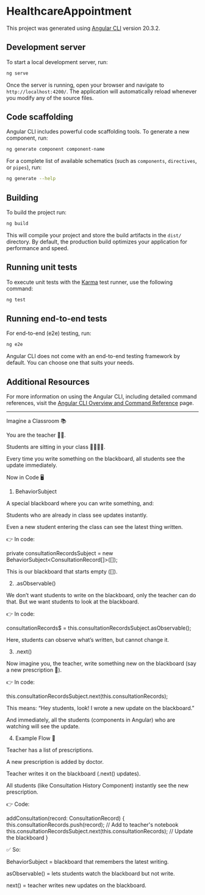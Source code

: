 # HealthcareAppointment

This project was generated using [Angular CLI](https://github.com/angular/angular-cli) version 20.3.2.

## Development server

To start a local development server, run:

```bash
ng serve
```

Once the server is running, open your browser and navigate to `http://localhost:4200/`. The application will automatically reload whenever you modify any of the source files.

## Code scaffolding

Angular CLI includes powerful code scaffolding tools. To generate a new component, run:

```bash
ng generate component component-name
```

For a complete list of available schematics (such as `components`, `directives`, or `pipes`), run:

```bash
ng generate --help
```

## Building

To build the project run:

```bash
ng build
```

This will compile your project and store the build artifacts in the `dist/` directory. By default, the production build optimizes your application for performance and speed.

## Running unit tests

To execute unit tests with the [Karma](https://karma-runner.github.io) test runner, use the following command:

```bash
ng test
```

## Running end-to-end tests

For end-to-end (e2e) testing, run:

```bash
ng e2e
```

Angular CLI does not come with an end-to-end testing framework by default. You can choose one that suits your needs.

## Additional Resources

For more information on using the Angular CLI, including detailed command references, visit the [Angular CLI Overview and Command Reference](https://angular.dev/tools/cli) page.

---------------------------------------------------------------------------------------------------------------------------------------------------------------------------------------

Imagine a Classroom 📚

You are the teacher 👩‍🏫.

Students are sitting in your class 👨‍👩‍👧‍👦.

Every time you write something on the blackboard, all students see the update immediately.

Now in Code 🖥️
1. BehaviorSubject

A special blackboard where you can write something, and:

Students who are already in class see updates instantly.

Even a new student entering the class can see the latest thing written.

👉 In code:

private consultationRecordsSubject = new BehaviorSubject<ConsultationRecord[]>([]);


This is our blackboard that starts empty ([]).

2. .asObservable()

We don’t want students to write on the blackboard, only the teacher can do that.
But we want students to look at the blackboard.

👉 In code:

consultationRecords$ = this.consultationRecordsSubject.asObservable();


Here, students can observe what’s written, but cannot change it.

3. .next()

Now imagine you, the teacher, write something new on the blackboard (say a new prescription 📝).

👉 In code:

this.consultationRecordsSubject.next(this.consultationRecords);


This means: “Hey students, look! I wrote a new update on the blackboard.”

And immediately, all the students (components in Angular) who are watching will see the update.

4. Example Flow 🌊

Teacher has a list of prescriptions.

A new prescription is added by doctor.

Teacher writes it on the blackboard (.next() updates).

All students (like Consultation History Component) instantly see the new prescription.

👉 Code:

addConsultation(record: ConsultationRecord) {
  this.consultationRecords.push(record); // Add to teacher's notebook
  this.consultationRecordsSubject.next(this.consultationRecords); // Update the blackboard
}


✅ So:

BehaviorSubject = blackboard that remembers the latest writing.

asObservable() = lets students watch the blackboard but not write.

next() = teacher writes new updates on the blackboard.


